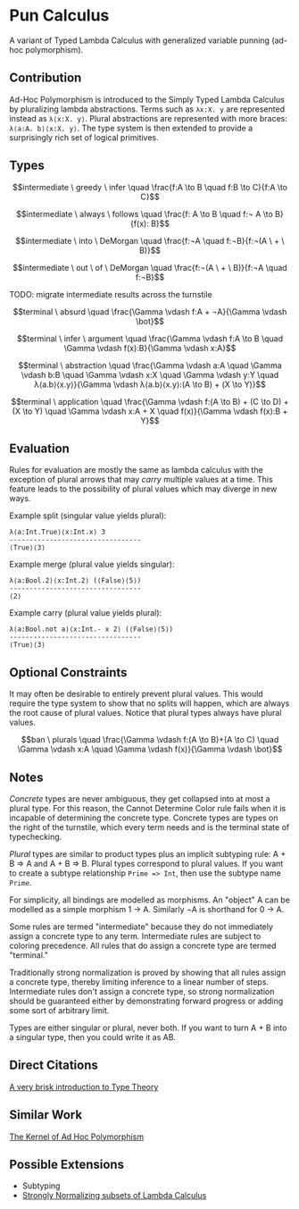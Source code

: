# Pun Calculus
A variant of Typed Lambda Calculus with generalized variable punning (ad-hoc polymorphism).

## Contribution

Ad-Hoc Polymorphism is introduced to the Simply Typed Lambda Calculus by pluralizing lambda abstractions.
Terms such as `λx:X. y` are represented instead as `λ⟨x:X. y⟩`.
Plural abstractions are represented with more braces: `λ⟨a:A. b⟩⟨x:X. y⟩`.
The type system is then extended to provide a surprisingly rich set of logical primitives.

## Types

$$intermediate \ greedy \ infer \quad \frac{f:A \to B \quad f:B \to C}{f:A \to C}$$

$$intermediate \ always \ follows \quad \frac{f: A \to B \quad f:¬ A \to B}{f(x): B}$$

$$intermediate \ into \ DeMorgan \quad \frac{f:¬A \quad f:¬B}{f:¬(A \ + \ B)}$$

$$intermediate \ out \ of \ DeMorgan \quad \frac{f:¬(A \ + \ B)}{f:¬A \quad f:¬B}$$

TODO: migrate intermediate results across the turnstile

$$terminal \ absurd \quad \frac{\Gamma \vdash f:A + ¬A}{\Gamma \vdash \bot}$$

$$terminal \ infer \ argument \quad \frac{\Gamma \vdash f:A \to B \quad \Gamma \vdash f(x):B}{\Gamma \vdash x:A}$$

$$terminal \ abstraction \quad \frac{\Gamma \vdash a:A \quad \Gamma \vdash b:B \quad \Gamma \vdash x:X \quad \Gamma \vdash y:Y \quad λ⟨a.b⟩⟨x.y⟩}{\Gamma \vdash λ⟨a.b⟩⟨x.y⟩:(A \to B) + (X \to Y)}$$

$$terminal \ application \quad \frac{\Gamma \vdash f:(A \to B) + (C \to D) + (X \to Y) \quad \Gamma \vdash x:A + X \quad f(x)}{\Gamma \vdash f(x):B + Y}$$

## Evaluation

Rules for evaluation are mostly the same as lambda calculus with the exception of plural arrows that may *carry* multiple values at a time. This feature leads to the possibility of plural values which may diverge in new ways.

Example split (singular value yields plural):
```punc
λ⟨a:Int.True⟩⟨x:Int.x⟩ 3
---------------------------------
⟨True⟩⟨3⟩
```

Example merge (plural value yields singular):
```punc
λ⟨a:Bool.2⟩⟨x:Int.2⟩ (⟨False⟩⟨5⟩)
---------------------------------
⟨2⟩
```

Example carry (plural value yields plural):
```punc
λ⟨a:Bool.not a⟩⟨x:Int.- x 2⟩ (⟨False⟩⟨5⟩)
---------------------------------
⟨True⟩⟨3⟩
```

## Optional Constraints

It may often be desirable to entirely prevent plural values.
This would require the type system to show that no splits will happen, which are always the root cause of plural values.
Notice that plural types always have plural values.

$$ban \ plurals \quad \frac{\Gamma \vdash f:(A \to B)+(A \to C) \quad \Gamma \vdash x:A \quad \Gamma \vdash f(x)}{\Gamma \vdash \bot}$$

## Notes

_Concrete_ types are never ambiguous, they get collapsed into at most a plural type.
For this reason, the Cannot Determine Color rule fails when it is incapable of determining the concrete type.
Concrete types are types on the right of the turnstile, which every term needs and is the terminal state of typechecking.

_Plural_ types are similar to product types plus an implicit subtyping rule: A + B ⇒ A and A + B ⇒ B.
Plural types correspond to plural values.
If you want to create a subtype relationship `Prime => Int`, then use the subtype name `Prime`.

For simplicity, all bindings are modelled as morphisms.
An "object" A can be modelled as a simple morphism 1 → A.
Similarly ¬A is shorthand for 0 → A.

Some rules are termed "intermediate" because they do not immediately assign a concrete type to any term.
Intermediate rules are subject to coloring precedence.
All rules that do assign a concrete type are termed "terminal."

Traditionally strong normalization is proved by showing that all rules assign a concrete type,
thereby limiting inference to a linear number of steps.
Intermediate rules don't assign a concrete type, so strong normalization should be guaranteed
either by demonstrating forward progress or adding some sort of arbitrary limit.

Types are either singular or plural, never both.
If you want to turn A + B into a singular type, then you could write it as AB.

## Direct Citations

[A very brisk introduction to Type Theory](https://ncatlab.org/nlab/show/type+theory)

## Similar Work

[The Kernel of Ad Hoc Polymorphism](https://dspace.mit.edu/bitstream/handle/1721.1/106072/965197677-MIT.pdf)

## Possible Extensions

* Subtyping
* [Strongly Normalizing subsets of Lambda Calculus](https://cstheory.stackexchange.com/questions/20364/how-to-make-the-lambda-calculus-strong-normalizing-without-a-type-system)
